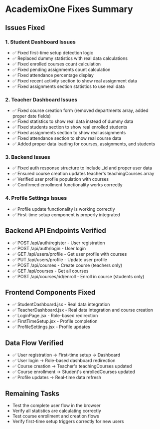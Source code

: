 # AcademixOne Fixes Summary

## Issues Fixed

### 1. Student Dashboard Issues
- ✅ Fixed first-time setup detection logic
- ✅ Replaced dummy statistics with real data calculations
- ✅ Fixed enrolled courses count calculation
- ✅ Fixed pending assignments count calculation  
- ✅ Fixed attendance percentage display
- ✅ Fixed recent activity section to show real assignment data
- ✅ Fixed assignments section statistics to use real data

### 2. Teacher Dashboard Issues
- ✅ Fixed course creation form (removed departments array, added proper date fields)
- ✅ Fixed statistics to show real data instead of dummy data
- ✅ Fixed students section to show real enrolled students
- ✅ Fixed assignments section to show real assignments
- ✅ Fixed attendance section to show real course data
- ✅ Added proper data loading for courses, assignments, and students

### 3. Backend Issues
- ✅ Fixed auth response structure to include _id and proper user data
- ✅ Ensured course creation updates teacher's teachingCourses array
- ✅ Verified user profile population with courses
- ✅ Confirmed enrollment functionality works correctly

### 4. Profile Settings Issues
- ✅ Profile update functionality is working correctly
- ✅ First-time setup component is properly integrated

## Backend API Endpoints Verified
- ✅ POST /api/auth/register - User registration
- ✅ POST /api/auth/login - User login  
- ✅ GET /api/users/profile - Get user profile with courses
- ✅ PUT /api/users/profile - Update user profile
- ✅ POST /api/courses - Create course (teachers only)
- ✅ GET /api/courses - Get all courses
- ✅ POST /api/courses/:id/enroll - Enroll in course (students only)

## Frontend Components Fixed
- ✅ StudentDashboard.jsx - Real data integration
- ✅ TeacherDashboard.jsx - Real data integration and course creation
- ✅ LoginPage.jsx - Role-based redirection
- ✅ FirstTimeSetup.jsx - Profile completion
- ✅ ProfileSettings.jsx - Profile updates

## Data Flow Verified
- ✅ User registration → First-time setup → Dashboard
- ✅ User login → Role-based dashboard redirection
- ✅ Course creation → Teacher's teachingCourses updated
- ✅ Course enrollment → Student's enrolledCourses updated
- ✅ Profile updates → Real-time data refresh

## Remaining Tasks
- Test the complete user flow in the browser
- Verify all statistics are calculating correctly
- Test course enrollment and creation flows
- Verify first-time setup triggers correctly for new users